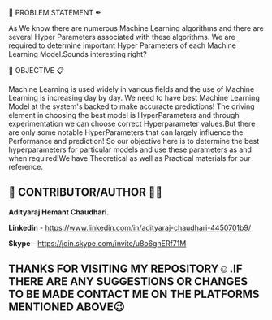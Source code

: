 💨 PROBLEM STATEMENT ✒

As We know there are numerous Machine Learning algorithms and there are several Hyper Parameters associated with these algorithms. We are required to determine important Hyper Parameters of each Machine Learning Model.Sounds interesting right?


💨 OBJECTIVE 📋

Machine Learning is used widely in various fields and the use of Machine Learning is increasing day by day. We need to have best Machine Learning Model at the system's backed to make accuracte predictions! The driving element in choosing the best model is HyperParameters and through experimentation we can choose correct Hyperparameter values.But there are only some notable HyperParameters that can largely influence the Performance and prediction! So our objective here is to determine the best hyperparameters for particular models and use these parameters as and when required!We have Theoretical as well as Practical materials for our reference.



## 💨 CONTRIBUTOR/AUTHOR 👨‍💻

**Adityaraj Hemant Chaudhari.**

**Linkedin** - https://www.linkedin.com/in/adityaraj-chaudhari-4450701b9/

**Skype** - https://join.skype.com/invite/u8o6ghERf71M

## THANKS FOR VISITING MY REPOSITORY☺.IF THERE ARE ANY SUGGESTIONS OR CHANGES TO BE MADE CONTACT ME ON THE PLATFORMS MENTIONED ABOVE😉
